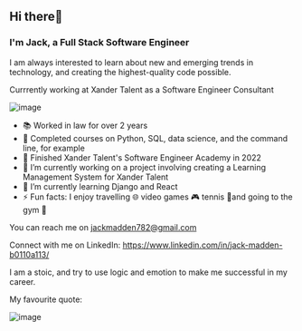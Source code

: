 ## Hi there👋
### I'm Jack, a Full Stack Software Engineer

I am always interested to learn about new and emerging trends in technology, and creating the highest-quality code possible. 

Currrently working at Xander Talent as a Software Engineer Consultant 

![image](https://user-images.githubusercontent.com/68071086/203613672-4ccd36fc-8805-492f-ad23-e3bcaf51f3c9.png)

- 📚 Worked in law for over 2 years 
- 🐍 Completed courses on Python, SQL, data science, and the command line, for example
- 🐥 Finished Xander Talent's Software Engineer Academy in 2022
- 🔭 I’m currently working on a project involving creating a Learning Management System for Xander Talent
- 🌱 I’m currently learning Django and React
- ⚡ Fun facts: I enjoy travelling 🌐 video games 🎮 tennis 🎾and going to the gym 💪

You can reach me on jackmadden782@gmail.com 

Connect with me on LinkedIn: https://www.linkedin.com/in/jack-madden-b0110a113/ 

I am a stoic, and try to use logic and emotion to make me successful in my career. 

My favourite quote: 

![image](https://user-images.githubusercontent.com/68071086/203614485-0f197dbc-b7cf-447c-b90c-4811892336c5.png)

